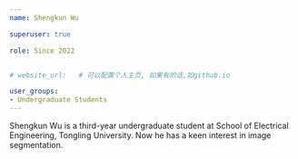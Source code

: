 ```yaml
---
name: Shengkun Wu

superuser: true

role: Since 2022


# website_url:   # 可以配置个人主页, 如果有的话,如github.io

user_groups:
- Undergraduate Students
---
```

Shengkun Wu is a third-year undergraduate student at School of Electrical Engineering, Tongling University. Now he has a keen interest in image segmentation.
